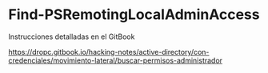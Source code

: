 # Find-PSRemotingLocalAdminAccess

Instrucciones detalladas en el GitBook

https://dropc.gitbook.io/hacking-notes/active-directory/con-credenciales/movimiento-lateral/buscar-permisos-administrador

